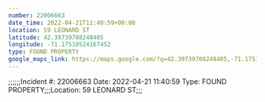```yaml
---
number: 22006663
date_time: 2022-04-21T11:40:59+00:00
location: 59 LEONARD ST
latitude: 42.39739708248405
longitude: -71.17510524167452
type: FOUND PROPERTY
google_maps_link: https://maps.google.com/?q=42.39739708248405,-71.17510524167452
---
```


;;;;;;Incident #: 22006663  Date: 2022-04-21 11:40:59   Type: FOUND PROPERTY;;;Location: 59 LEONARD ST;;;
